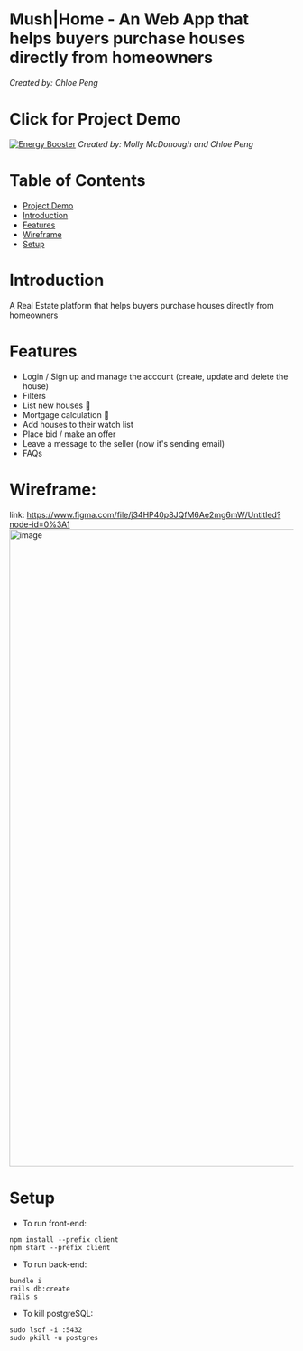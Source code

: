 # Mush|Home - An Web App that helps buyers purchase houses directly from homeowners
*Created by: Chloe Peng* 

#   Click for Project Demo 
[![Energy Booster](<img width="1695" alt="image" src="https://user-images.githubusercontent.com/61214246/172442543-0de5a240-3435-43e9-be36-9adf064d6797.png">
)](https://www.youtube.com/watch?v=1D11cGz11dE&t=15s&ab_channel=ChloePeng)
*Created by: Molly McDonough and Chloe Peng* 

# Table of Contents 
*   [Project Demo](#click-for-project-demo)
*   [Introduction](#introduction)
*   [Features](#features)
*   [Wireframe](#wireframe)
*   [Setup](#setup)


#   Introduction
A Real Estate platform that helps buyers purchase houses directly from homeowners


#   Features 
- Login / Sign up and manage the account (create, update and delete the house)
- Filters
- List new houses 🏡 
- Mortgage calculation 🧮 
- Add houses to their watch list
- Place bid / make an offer
- Leave a message to the seller (now it's sending email)
- FAQs


#   Wireframe:
link: https://www.figma.com/file/j34HP40p8JQfM6Ae2mg6mW/Untitled?node-id=0%3A1
<img width="1130" alt="image" src="https://user-images.githubusercontent.com/61214246/172072718-30dafb73-2c6d-4ef6-864e-11f6db2a99a3.png">

#   Setup

- To run front-end:
```
npm install --prefix client
npm start --prefix client
```

- To run back-end:
```
bundle i
rails db:create
rails s
```

- To kill postgreSQL: 
```
sudo lsof -i :5432
sudo pkill -u postgres
```


